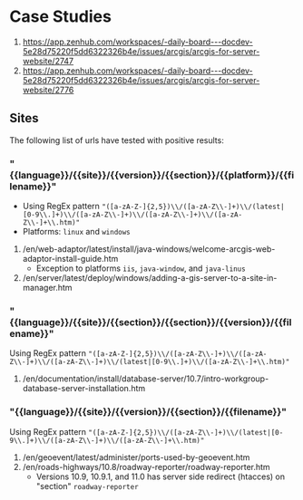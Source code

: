 # Case Studies

1. https://app.zenhub.com/workspaces/-daily-board---docdev-5e28d75220f5dd6322326b4e/issues/arcgis/arcgis-for-server-website/2747
2. https://app.zenhub.com/workspaces/-daily-board---docdev-5e28d75220f5dd6322326b4e/issues/arcgis/arcgis-for-server-website/2776


## Sites
The following list of urls have tested with positive results:

### "{{language}}/{{site}}/{{version}}/{{section}}/{{platform}}/{{filename}}"
* Using RegEx pattern ` "([a-zA-Z-]{2,5})\\/([a-zA-Z\\-]+)\\/(latest|[0-9\\.]+)\\/([a-zA-Z\\-]+)\\/([a-zA-Z\\-]+)\\/([a-zA-Z\\-]+\\.htm)" `
* Platforms: `linux` and `windows`
1. /en/web-adaptor/latest/install/java-windows/welcome-arcgis-web-adaptor-install-guide.htm
   * Exception to platforms `iis`, `java-window`, and `java-linus`
2. /en/server/latest/deploy/windows/adding-a-gis-server-to-a-site-in-manager.htm


### "{{language}}/{{site}}/{{section}}/{{section}}/{{version}}/{{filename}}"
Using RegEx pattern ` "([a-zA-Z-]{2,5})\\/([a-zA-Z\\-]+)\\/([a-zA-Z\\-]+)\\/([a-zA-Z\\-]+)\\/(latest|[0-9\\.]+)\\/([a-zA-Z\\-]+\\.htm)" `
1. /en/documentation/install/database-server/10.7/intro-workgroup-database-server-installation.htm


### "{{language}}/{{site}}/{{version}}/{{section}}/{{filename}}"
Using RegEx pattern ` "([a-zA-Z-]{2,5})\\/([a-zA-Z\\-]+)\\/(latest|[0-9\\.]+)\\/([a-zA-Z\\-]+)\\/([a-zA-Z\\-]+\\.htm)" `
1. /en/geoevent/latest/administer/ports-used-by-geoevent.htm
2. /en/roads-highways/10.8/roadway-reporter/roadway-reporter.htm
   * Versions 10.9, 10.9.1, and 11.0 has server side redirect (htacces) on "section" `roadway-reporter`
